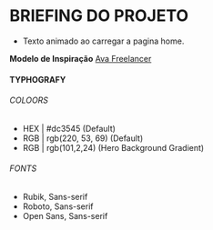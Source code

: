 # BRIEFING DO PROJETO

- Texto animado ao carregar a pagina home.

**Modelo de Inspiração**
[Ava Freelancer](http://www.templatemonsterpreview.com/pt-br/demo/195084.html)

#### TYPHOGRAFY

###### COLOORS

- HEX | #dc3545 (Default)
- RGB | rgb(220, 53, 69) (Default)
- RGB | rgb(101,2,24) (Hero Background Gradient)

###### FONTS

- Rubik, Sans-serif
- Roboto, Sans-serif
- Open Sans, Sans-serif